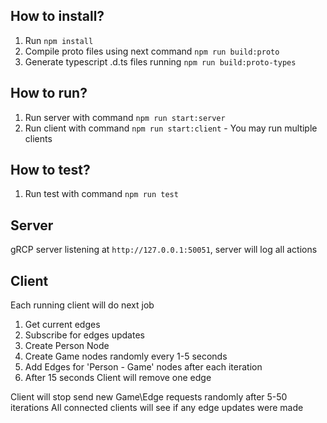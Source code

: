 ## How to install?
1) Run `npm install`
2) Compile proto files using next command `npm run build:proto`
3) Generate typescript .d.ts files running `npm run build:proto-types`

## How to run?

1) Run server with command `npm run start:server`
2) Run client with command `npm run start:client` - You may run multiple clients

## How to test?
1) Run test with command `npm run test`
## Server
gRCP server listening at `http://127.0.0.1:50051`, server will log all actions 

## Client
Each running client will do next job
1) Get current edges
2) Subscribe for edges updates
3) Create Person Node
4) Create Game nodes randomly every 1-5 seconds
5) Add Edges for 'Person - Game' nodes after each iteration
6) After 15 seconds Client will remove one edge

Client will stop send new Game\Edge requests randomly after 5-50 iterations
All connected clients will see if any edge updates were made
